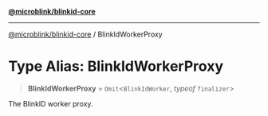 [**@microblink/blinkid-core**](../README.md)

***

[@microblink/blinkid-core](../README.md) / BlinkIdWorkerProxy

# Type Alias: BlinkIdWorkerProxy

> **BlinkIdWorkerProxy** = `Omit`\<`BlinkIdWorker`, *typeof* `finalizer`\>

The BlinkID worker proxy.
